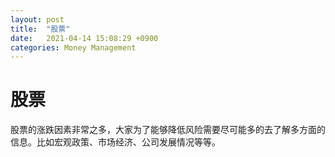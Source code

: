 ```yaml
---
layout: post
title:  "股票"
date:   2021-04-14 15:08:29 +0900
categories: Money Management
---
```


# 股票

股票的涨跌因素非常之多，大家为了能够降低风险需要尽可能多的去了解多方面的信息。比如宏观政策、市场经济、公司发展情况等等。
